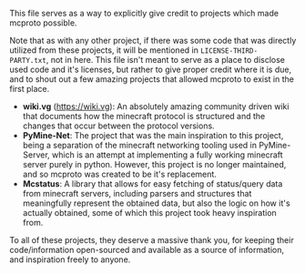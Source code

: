 This file serves as a way to explicitly give credit to projects which made mcproto possible.

Note that as with any other project, if there was some code that was directly utilized from these projects, it will be
mentioned in `LICENSE-THIRD-PARTY.txt`, not in here. This file isn't meant to serve as a place to disclose used code
and it's licenses, but rather to give proper credit where it is due, and to shout out a few amazing projects that
allowed mcproto to exist in the first place.

- **wiki.vg** (<https://wiki.vg>): An absolutely amazing community driven wiki that documents how the minecraft protocol is
  structured and the changes that occur between the protocol versions.
- **PyMine-Net**: The project that was the main inspiration to this project, being a separation of the minecraft
  networking tooling used in PyMine-Server, which is an attempt at implementing a fully working minecraft server purely
  in python. However, this project is no longer maintained, and so mcproto was created to be it's replacement.
- **Mcstatus**: A library that allows for easy fetching of status/query data from minecraft servers, including parsers and
  structures that meaningfully represent the obtained data, but also the logic on how it's actually obtained, some of
  which this project took heavy inspiration from.


To all of these projects, they deserve a massive thank you, for keeping their code/information open-sourced and
available as a source of information, and inspiration freely to anyone.
